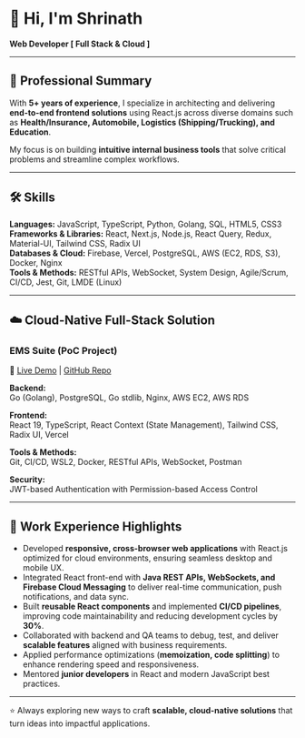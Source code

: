 # 👋 Hi, I'm Shrinath
**Web Developer [ Full Stack & Cloud ]**

---

## 🧾 Professional Summary  
With **5+ years of experience**, I specialize in architecting and delivering **end-to-end frontend solutions** using React.js across diverse domains such as **Health/Insurance, Automobile, Logistics (Shipping/Trucking), and Education**.  

My focus is on building **intuitive internal business tools** that solve critical problems and streamline complex workflows.  

---

## 🛠️ Skills  

**Languages:** JavaScript, TypeScript, Python, Golang, SQL, HTML5, CSS3  
**Frameworks & Libraries:** React, Next.js, Node.js, React Query, Redux, Material-UI, Tailwind CSS, Radix UI  
**Databases & Cloud:** Firebase, Vercel, PostgreSQL, AWS (EC2, RDS, S3), Docker, Nginx  
**Tools & Methods:** RESTful APIs, WebSocket, System Design, Agile/Scrum, CI/CD, Jest, Git, LMDE (Linux)  

---

## ☁️ Cloud-Native Full-Stack Solution  

### EMS Suite (PoC Project)  
🔗 [Live Demo](https://www.example.com) | [GitHub Repo](https://www.github.com/Example)  

**Backend:**  
Go (Golang), PostgreSQL, Go stdlib, Nginx, AWS EC2, AWS RDS  

**Frontend:**  
React 19, TypeScript, React Context (State Management), Tailwind CSS, Radix UI, Vercel  

**Tools & Methods:**  
Git, CI/CD, WSL2, Docker, RESTful APIs, WebSocket, Postman  

**Security:**  
JWT-based Authentication with Permission-based Access Control  

---

## 💼 Work Experience Highlights  

- Developed **responsive, cross-browser web applications** with React.js optimized for cloud environments, ensuring seamless desktop and mobile UX.  
- Integrated React front-end with **Java REST APIs, WebSockets, and Firebase Cloud Messaging** to deliver real-time communication, push notifications, and data sync.  
- Built **reusable React components** and implemented **CI/CD pipelines**, improving code maintainability and reducing development cycles by **30%**.  
- Collaborated with backend and QA teams to debug, test, and deliver **scalable features** aligned with business requirements.  
- Applied performance optimizations (**memoization, code splitting**) to enhance rendering speed and responsiveness.  
- Mentored **junior developers** in React and modern JavaScript best practices.  

---

⭐️ Always exploring new ways to craft **scalable, cloud-native solutions** that turn ideas into impactful applications.

